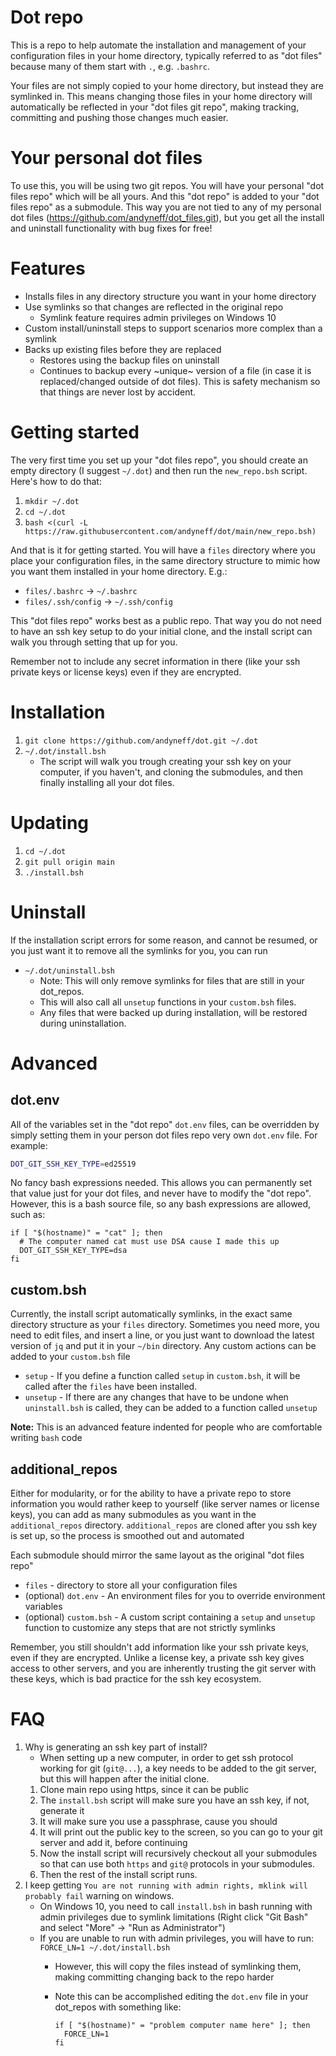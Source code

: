 # Dot repo

This is a repo to help automate the installation and management of your configuration files in your home directory, typically referred to as "dot files" because many of them start with `.`, e.g. `.bashrc`.

Your files are not simply copied to your home directory, but instead they are symlinked in. This means changing those files in your home directory will automatically be reflected in your "dot files git repo", making tracking, committing and pushing those changes much easier.

# Your personal dot files

To use this, you will be using two git repos. You will have your personal "dot files repo" which will be all yours. And this "dot repo" is added to your "dot files repo" as a  submodule. This way you are not tied to any of my personal dot files (https://github.com/andyneff/dot_files.git), but you  get all the install and uninstall functionality with bug fixes for free!

# Features

- Installs files in any directory structure you want in your home directory
- Use symlinks so that changes are reflected in the original repo
    - Symlink feature requires admin privileges on Windows 10
- Custom install/uninstall steps to support scenarios more complex than a symlink
- Backs up existing files before they are replaced
    - Restores using the backup files on uninstall
    - Continues to backup every ~unique~ version of a file (in case it is replaced/changed outside of dot files). This is safety mechanism so that things are never lost by accident.

# Getting started

The very first time you set up your "dot files repo", you should create an empty directory (I suggest `~/.dot`) and then run the `new_repo.bsh` script. Here's how to do that:

1. `mkdir ~/.dot`
2. `cd ~/.dot`
3. `bash <(curl -L https://raw.githubusercontent.com/andyneff/dot/main/new_repo.bsh)`

And that is it for getting started. You will have a `files` directory where you place your configuration files, in the same directory structure to mimic how you want them installed in your home directory. E.g.:

- `files/.bashrc` -> `~/.bashrc`
- `files/.ssh/config` -> `~/.ssh/config`

This "dot files repo" works best as a public repo. That way you do not need to have an ssh key setup to do your initial clone, and the install script can walk you through setting that up for you.

Remember not to include any secret information in there (like your ssh private keys or license keys) even if they are encrypted.

# Installation

1. `git clone https://github.com/andyneff/dot.git ~/.dot`
2. `~/.dot/install.bsh`
    - The script will walk you trough creating your ssh key on your computer, if you haven't, and cloning the submodules, and then finally installing all your dot files.

# Updating

1. `cd ~/.dot`
1. `git pull origin main`
1. `./install.bsh`

# Uninstall

If the installation script errors for some reason, and cannot be resumed, or you just want it to remove all the symlinks for you, you can run

- `~/.dot/uninstall.bsh`
    - Note: This will only remove symlinks for files that are still in your dot_repos.
    - This will also call all `unsetup` functions in your `custom.bsh` files.
    - Any files that were backed up during installation, will be restored during uninstallation.

# Advanced

## dot.env

All of the variables set in the "dot repo" `dot.env` files, can be overridden by simply setting them in your person dot files repo very own `dot.env` file. For example:

```bash
DOT_GIT_SSH_KEY_TYPE=ed25519
```

No fancy bash expressions needed. This allows you can permanently set that value just for your dot files, and never have to modify the "dot repo". However, this is a bash source file, so any bash expressions are allowed, such as:

```
if [ "$(hostname)" = "cat" ]; then
  # The computer named cat must use DSA cause I made this up
  DOT_GIT_SSH_KEY_TYPE=dsa
fi
```

## custom.bsh

Currently, the install script automatically symlinks, in the exact same directory structure as your `files` directory. Sometimes you need more, you need to edit files, and insert a line, or you just want to download the latest version of `jq` and put it in your `~/bin` directory. Any custom actions can be added to your `custom.bsh` file

- `setup` - If you define a function called `setup` in `custom.bsh`, it will be called after the `files` have been installed.
- `unsetup` - If there are any changes that have to be undone when `uninstall.bsh` is called, they can be added to a function called `unsetup`

**Note:** This is an advanced feature indented for people who are comfortable writing `bash` code

## additional_repos

Either for modularity, or for the ability to have a private repo to store information you would rather keep to yourself (like server names or license keys), you can add as many submodules as you want in the `additional_repos` directory. `additional_repos` are cloned after you ssh key is set up, so the process is smoothed out and automated

Each submodule should mirror the same layout as the original "dot files repo"

- `files` - directory to store all your configuration files
- (optional) `dot.env` - An environment files for you to override environment variables
- (optional) `custom.bsh` - A custom script containing a `setup` and `unsetup` function to customize any steps that are not strictly symlinks

Remember, you still shouldn't add information like your ssh private keys, even if they are encrypted. Unlike a license key, a private ssh key gives access to other servers, and you are inherently trusting the git server with these keys, which is bad practice for the ssh key ecosystem.

# FAQ

1. Why is generating an ssh key part of install?
    - When setting up a new computer, in order to get ssh protocol working for git (`git@...`), a key needs to be added to the git server, but this will happen after the initial clone.
    1. Clone main repo using https, since it can be public
    1. The `install.bsh` script will make sure you have an ssh key, if not, generate it
    1. It will make sure you use a passphrase, cause you should
    1. It will print out the public key to the screen, so you can go to your git server and add it, before continuing
    1. Now the install script will recursively checkout all your submodules so that can use both `https` and `git@` protocols in your submodules.
    1. Then the rest of the install script runs.
1. I keep getting `You are not running with admin rights, mklink will probably fail` warning on windows.
    - On Windows 10, you need to call `install.bsh` in bash running with admin privileges due to symlink limitations (Right click "Git Bash" and select "More" -> "Run as Administrator")
    - If you are unable to run with admin privileges, you will have to run: `FORCE_LN=1 ~/.dot/install.bsh`
        - However, this will copy the files instead of symlinking them, making committing changing back to the repo harder
        - Note this can be accomplished editing the `dot.env` file in your dot_repos with something like:

              if [ "$(hostname)" = "problem computer name here" ]; then
                FORCE_LN=1
              fi
